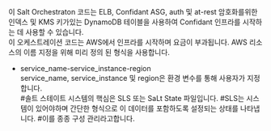 이 Salt Orchestraton 코드는 ELB, Confidant ASG, auth 및 at-rest 암호화를위한 인덱스 및 KMS 키가있는 DynamoDB 테이블을 사용하여 Confidant 인프라를 시작하는 데 사용할 수 있습니다.  
이 오케스트레이션 코드는 AWS에서 인프라를 시작하며 요금이 부과됩니다. AWS 리소스의 이름 지정을 위해 미리 정의 된 형식을 사용합니다.  
* service_name-service_instance-region  
 service_name, service_instance 및 region은 환경 변수를 통해 사용자가 지정합니다.  
#솔트 스테이트 시스템의 핵심은 SLS 또는 SaLt State 파일입니다. 
#SLS는 시스템이 있어야하며 간단한 형식으로 이 데이터를 포함하도록 설정되는 상태를 나타냅니다. 
#이를 종종 구성 관리라고합니다.  
